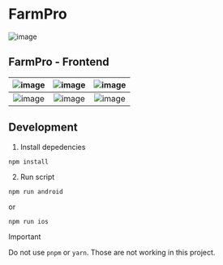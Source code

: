 # FarmPro
![image](https://github.com/user-attachments/assets/5ed585bb-6d85-4399-80e6-5cabbbc3d962)

## FarmPro - Frontend
| ![image](https://github.com/user-attachments/assets/8b64544e-93fc-41c1-bbb7-77e195fe9ca1) | ![image](https://github.com/user-attachments/assets/d9be6803-5ca6-478b-a06c-4f9419798e97) | ![image](https://github.com/user-attachments/assets/92eb5753-48b8-46ea-85af-170f6cc44612) |
|:---:|:---:|:---:|
| ![image](https://github.com/user-attachments/assets/0d662ddc-f395-4514-b9b5-e81dd83904aa) | ![image](https://github.com/user-attachments/assets/5a1b9b62-213f-4efc-b886-3b0a52e2965d) | ![image](https://github.com/user-attachments/assets/4a1fb099-e1cf-43dc-bf80-1155285ef6ba) |

## Development
1. Install depedencies
```shell
npm install
```
2. Run script
```shell
npm run android
```
or
```shell
npm run ios
```
> [!IMPORTANT]
> Do not use `pnpm` or `yarn`. Those are not working in this project.
